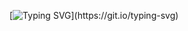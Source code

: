 [![Typing SVG](https://readme-typing-svg.demolab.com?font=JetBrains+Mono+&pause=1000&color=007E3D&random=false&width=435&lines=Hey+there!+I+am+Nikolay+Chalkanov...)](https://git.io/typing-svg)

<!--
**PilotChalkanov/PilotChalkanov** is a ✨ _special_ ✨ repository because its `README.md` (this file) appears on your GitHub profile.

Here are some ideas to get you started:

- 🔭 I’m currently working on ...
- 🌱 I’m currently learning ...
- 👯 I’m looking to collaborate on ...
- 🤔 I’m looking for help with ...
- 💬 Ask me about ...
- 📫 How to reach me: ...
- 😄 Pronouns: ...
- ⚡ Fun fact: ...
-->
